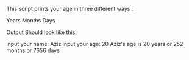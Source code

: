 This script prints your age in three different ways :

Years Months Days

Output Should look like this:

input your name: Aziz input your age: 20 Aziz's age is 20 years or 252 months or 7656 days
